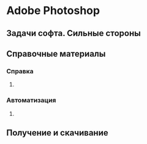 # Adobe Photoshop

## Задачи софта. Сильные стороны



## Справочные материалы

### Справка

1.

### Автоматизация

1.

## Получение и скачивание
